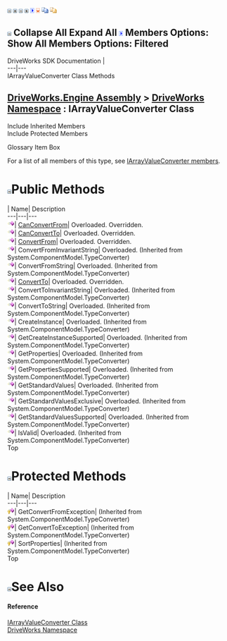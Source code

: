 ![](dotnetimages/collapse.gif) ![](dotnetimages/expand.gif) ![](dotnetimages/collapse.gif) ![](dotnetimages/expand.gif) ![](dotnetimages/drpdown.gif) ![](dotnetimages/drpdown_orange.gif) ![](dotnetimages/copycode.gif) ![](dotnetimages/copycodeHighlight.gif)

![](dotnetimages/collapse.gif) Collapse All Expand All ![](dotnetimages/drpdown.gif) Members Options: Show All  Members Options: Filtered   
---  
DriveWorks SDK Documentation  |   
---|---  
IArrayValueConverter Class Methods   
  
[DriveWorks.Engine Assembly](topic2156.md) > [DriveWorks Namespace](topic2159.md) : IArrayValueConverter Class  
---  
  
Include Inherited Members    
Include Protected Members    


Glossary Item Box

For a list of all members of this type, see [IArrayValueConverter members](topic3469.md).

# ![](dotnetimages/collapse.gif)Public Methods

| Name| Description  
---|---|---  
![Public Method](dotnetimages/publicMethod.gif)| [CanConvertFrom](topic3475.md)| Overloaded. Overridden.   
![Public Method](dotnetimages/publicMethod.gif)| [CanConvertTo](topic3477.md)| Overloaded. Overridden.   
![Public Method](dotnetimages/publicMethod.gif)| [ConvertFrom](topic3479.md)| Overloaded. Overridden.   
![Public Method](dotnetimages/publicMethod.gif)| ConvertFromInvariantString| Overloaded. (Inherited from System.ComponentModel.TypeConverter)  
![Public Method](dotnetimages/publicMethod.gif)| ConvertFromString| Overloaded. (Inherited from System.ComponentModel.TypeConverter)  
![Public Method](dotnetimages/publicMethod.gif)| [ConvertTo](topic3481.md)| Overloaded. Overridden.   
![Public Method](dotnetimages/publicMethod.gif)| ConvertToInvariantString| Overloaded. (Inherited from System.ComponentModel.TypeConverter)  
![Public Method](dotnetimages/publicMethod.gif)| ConvertToString| Overloaded. (Inherited from System.ComponentModel.TypeConverter)  
![Public Method](dotnetimages/publicMethod.gif)| CreateInstance| Overloaded. (Inherited from System.ComponentModel.TypeConverter)  
![Public Method](dotnetimages/publicMethod.gif)| GetCreateInstanceSupported| Overloaded. (Inherited from System.ComponentModel.TypeConverter)  
![Public Method](dotnetimages/publicMethod.gif)| GetProperties| Overloaded. (Inherited from System.ComponentModel.TypeConverter)  
![Public Method](dotnetimages/publicMethod.gif)| GetPropertiesSupported| Overloaded. (Inherited from System.ComponentModel.TypeConverter)  
![Public Method](dotnetimages/publicMethod.gif)| GetStandardValues| Overloaded. (Inherited from System.ComponentModel.TypeConverter)  
![Public Method](dotnetimages/publicMethod.gif)| GetStandardValuesExclusive| Overloaded. (Inherited from System.ComponentModel.TypeConverter)  
![Public Method](dotnetimages/publicMethod.gif)| GetStandardValuesSupported| Overloaded. (Inherited from System.ComponentModel.TypeConverter)  
![Public Method](dotnetimages/publicMethod.gif)| IsValid| Overloaded. (Inherited from System.ComponentModel.TypeConverter)  
Top

# ![](dotnetimages/collapse.gif)Protected Methods

| Name| Description  
---|---|---  
![Protected Method](dotnetimages/protectedMethod.gif)| GetConvertFromException|  (Inherited from System.ComponentModel.TypeConverter)  
![Protected Method](dotnetimages/protectedMethod.gif)| GetConvertToException|  (Inherited from System.ComponentModel.TypeConverter)  
![Protected Method](dotnetimages/protectedMethod.gif)| SortProperties|  (Inherited from System.ComponentModel.TypeConverter)  
Top

# ![](dotnetimages/collapse.gif)See Also

#### Reference

[IArrayValueConverter Class](topic3468.md)   
[DriveWorks Namespace](topic2159.md)


